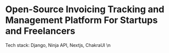 # Open-Source Invoicing Tracking and Management Platform For Startups and Freelancers

Tech stack: Django, Ninja API, Nextjs, ChakraUI \n
